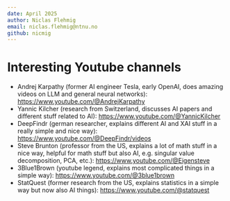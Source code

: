 ```yaml
---
date: April 2025
author: Niclas Flehmig
email: niclas.flehmig@ntnu.no
github: nicmig
---
```

# Interesting Youtube channels

- Andrej Karpathy (former AI engineer Tesla, early OpenAI, does amazing videos on LLM and general neural networks): https://www.youtube.com/@AndrejKarpathy
- Yannic Kilcher (research from Switzerland, discusses AI papers and different stuff related to AI): https://www.youtube.com/@YannicKilcher
- DeepFindr (german researcher, explains different AI and XAI stuff in a really simple and nice way): https://www.youtube.com/@DeepFindr/videos
- Steve Brunton (professor from the US, explains a lot of math stuff in a nice way, helpful for math stuff but also AI, e.g. singular value decomposition, PCA, etc.): https://www.youtube.com/@Eigensteve
- 3Blue1Brown (youtube legend, explains most complicated things in a simple way): https://www.youtube.com/@3blue1brown
- StatQuest (former research from the US, explains statistics in a simple way but now also AI things): https://www.youtube.com/@statquest